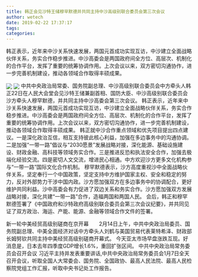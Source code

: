 ```yaml
---
title: 韩正会见沙特王储穆罕默德并共同主持中沙高级别联合委员会第三次会议
author: wetech
date: 2019-02-22 17:37:17
tags: 
categories: 
---
```

韩正表示，近年来中沙关系快速发展，两国元首成功实现互访，中沙建立全面战略伙伴关系，务实合作稳步推进。中沙高委会是两国政府间全方位、高层次、机制化的合作平台，发挥了重要的统筹协调作用。上次会议以来，双方密切沟通协作，进一步完善机制建设，推动各领域合作取得丰硕成果。
<!-- more -->
<img align="center" border="0" src="https://imgcdn.yicai.com/uppics/images/2019/02/a6ad0c2d0696220c25e63858908edd26.jpg" />
<img align="center" border="0" src="https://imgcdn.yicai.com/uppics/images/2019/02/04052065263c9bde677f5c2528516d4f.jpg" />
中共中央政治局常委、国务院副总理、中沙高级别联合委员会中方牵头人韩正22日在人民大会堂会见沙特王储兼副首相、国防大臣、中沙高级别联合委员会沙方牵头人穆罕默德，并共同主持中沙高委会第三次会议。
韩正表示，近年来中沙关系快速发展，两国元首成功实现互访，中沙建立全面战略伙伴关系，务实合作稳步推进。中沙高委会是两国政府间全方位、高层次、机制化的合作平台，发挥了重要的统筹协调作用。上次会议以来，双方密切沟通协作，进一步完善机制建设，推动各领域合作取得丰硕成果。
韩正就中沙合作重点领域和优先项目提出四点建议。一是深化政治互信，相互支持彼此核心利益，加强在多边事务中的沟通协调。二是加强“一带一路”倡议与“2030愿景”发展战略对接，深化能源、基础设施建设、财政金融、高科技等领域务实合作。三是推进反恐和执法安全合作，加强去极端化经验交流。四是密切人文交流，增进民心相通。中方欢迎沙方更多文化机构参与“一带一路”国际文化合作机制。
穆罕默德表示，沙方高度重视沙中全面战略伙伴关系，坚定奉行一个中国政策，坚定支持中方维护国家主权、安全和稳定的努力，反对外部势力干涉中国内政。沙方愿加强双方在多边事务中的协调配合，更好维护共同利益。沙中高委会有力促进了双边关系和务实合作。沙方愿加强双方发展战略对接，深化共建“一带一路”合作，造福两国和两国人民。
会后，韩正和穆罕默德签署了《中国政府和沙特政府高级别联合委员会第三次会议纪要》，并共同见证了双方政治、海运、产能、能源、金融等领域合作文件的签署。
 
 
新一轮中美经贸高级别磋商在京开幕　　2月14日上午，中共中央政治局委员、国务院副总理、中美全面经济对话中方牵头人刘鹤与美国贸易代表莱特希泽、财政部长姆努钦共同主持中美经贸高级别磋商开幕式。
今天亚太市场早盘涨跌互现。好消息是，日本去年四季度GDP增长1.6%，重回扩张区间。
中共中央政治局常务委员会召开会议 习近平主持并发表重要讲话,中共中央政治局常务委员会1月7日全天召开会议，听取全国人大常委会、国务院、全国政协、最高人民法院、最高人民检察院党组工作汇报，听取中央书记处工作报告。
